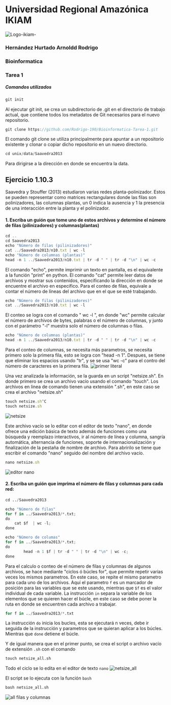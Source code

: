 # Universidad Regional Amazónica IKIAM
![Logo-ikiam-](https://user-images.githubusercontent.com/72926761/145692484-9bcdfb61-636d-4d60-b4ee-b9ace0fde0bb.png)

### Hernández Hurtado Arnoldd Rodrigo
### Bioinformatica
### Tarea 1

##### Comandos utilizados
```javascript
git init
```
Al ejecutar git init, se crea un subdirectorio de .git en el directorio de trabajo actual, que contiene todos los metadatos de Git necesarios para el nuevo repositorio.
```javascript
git clone https://github.com/Rodrigo-190/Bioinformatica-Tarea-1.git
```
El comando git clone se utiliza principalmente para apuntar a un repositorio existente y clonar o copiar dicho repositorio en un nuevo directorio.

```javascript
cd unix/data/Saavedra2013
```
Para dirigirse a la dirección en donde se encuentra la data.

## Ejercicio 1.10.3 
Saavedra y Stouffer (2013) estudiaron varias redes planta-polinizador. Estos se pueden representar como matrices rectangulares donde las filas son polinizadores, las columnas plantas, un 0 indica la ausencia y 1 la presencia de una interacción entre la planta y el polinizador.
#### 1. Escriba un guión que tome uno de estos archivos y determine el número de filas (pilinizadores) y columnas(plantas)

```javascript
cd ..
cd Saavedra2013
echo "Número de filas (pilinizadores)"
cat ../Saavedra2013/n10.txt | wc -l
echo "Número de columnas (plantas)"
head -n 1 ../Saavedra2013/n10.txt | tr -d " " | tr -d "\n" | wc -c
```
El comando "echo", permite imprimir un texto en pantalla, es el equivalente a la función "print" en python. 
El comando "cat" permite leer datos de archivos y mostrar sus contenidos, especificando la dirección en donde se encuentre el archivo en especifico. 
Para el conteo de filas, equivale a contar el número de líneas del archivo que en el que se esté trabajando. 
```javascript
echo "Número de filas (pilinizadores)"
cat ../Saavedra2013/n10.txt | wc -l
```
El conteo se logra con el comando " wc -l ", en donde "wc" permite calcular el número de archivos de bytes, palabras o el número de columnas, y junto con el parámetro "-l" muestra solo el número de columnas o filas. 
```javascript
echo "Número de columnas (plantas)"
head -n 1 ../Saavedra2013/n10.txt | tr -d " " | tr -d "\n" | wc -c
```
Para el conteo de columnas, se necesita más parametros, se necesita primero solo la primera fila, esto se logra con "head -n 1".
Despues, se tiene que eliminar los espacios usando "tr", y se se usa "wc -c" para el contro del número de caracteres en la primera fila. 
![primer literal](https://user-images.githubusercontent.com/72926761/145698814-571cd4d3-86ce-445b-b54b-99706f51bba2.jpg)

Una vez analizada la información, se la guarda en un script "netsize.sh". En donde primero se crea un archivo vacío usando el comando "touch". Los archivos en linea de comando tienen una extensión ".sh", en este caso se crea el archivo "netsize.sh"
```javascript
touch netsize.sh^C
touch netsize.sh
```
![netsize](https://user-images.githubusercontent.com/72926761/145699210-d8a8cb63-245e-4b33-babb-840613f53809.jpg)

Este archivo vacío se lo editar con el editor de texto "nano", en donde ofrece una edición básica de texto además de funciones como una búsqueda y reemplazo interactivos, ir al número de línea y columna, sangría automática, alternancia de funciones, soporte de internacionalización y finalización de la pestaña de nombre de archivo.
Para abririlo se tiene que escribir el comando "nano" seguido del nombre del archivo vacío. 
```javascript
nano netsize.sh
```
![editor nano](https://user-images.githubusercontent.com/72926761/145699402-9eb3aad3-9327-438c-b9f8-bad12f4aa33c.jpg)

#### 2. Escriba un guión que imprima el número de filas y columnas para cada red:
```python
cd ../Saavedra2013

echo "Número de filas"
for f in ../Saavedra2013/*.txt;
do 
	cat $f  | wc -l;
done
```
```python
echo "Número de columas"
for f in ../Saavedra2013/*.txt;
do 
        head -n 1 $f | tr -d " " | tr -d "\n" | wc -c;
done
```
Para el calculo o conteo de el número de filas y columnas de algunos archivos, se hace mediante "ciclos ó búcles for", que permite repetir varias veces los mismos parametros. En este caso, se repite el mismo parametro para cada uno de los archivos.
Aquí el parametro ```f``` es un marcador de posición para las variables que se este usando, mientras que ``` $f ``` es el valor individual de cada variable. 
La instrucción ```in``` separa la variable de los elementos que se quieren hacer el búcle, en este caso se debe poner la ruta en donde se encuentren cada archivo a trabajar. 
```python
for f in ../Saavedra2013/*.txt
```
La instrucción ```do``` inicia los bucles, esta se ejecutará n veces, debe ir seguida de la instrucción y parametros que se quieran aplicar a los búcles. Mientras que ```done``` detiene el búcle. 

 Y de igual manera que en el primer punto, se crea el script o archivo vacío de extensión ```.sh``` con el comando 
 ```python
 touch netsize_all.sh
 ```
 Todo el ciclo se lo edita en el editor de texto ```nano```
![netsize_all](https://user-images.githubusercontent.com/72926761/145699701-2376b79b-e9e0-4876-b1a6-b3f8091e83a6.jpg)

El script se lo ejecuta con la función ```bash```
```python 
bash netsize_all.sh
```

![all filas y columnas](https://user-images.githubusercontent.com/72926761/145700587-6493dd5e-ab42-4440-9dec-3a7f9d8444b7.jpg)

